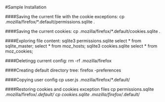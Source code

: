 #Sample Installation

####Saving the current file with the cookie exceptions:
	  cp .mozilla/firefox/*.default/permissions.sqlite .

####Saving the current cookies:
    cp .mozilla/firefox/*.default/cookies.sqlite .

####Exploring file content:
    sqlite3 permissions.sqlite
    select * from sqlite_master;
    select * from moz_hosts;
    sqlite3 cookies.sqlite
    select * from moz_cookies;

####Deletingg current config:
    rm -rf .mozilla/firefox

####Creating default directory tree:
    firefox -preferences

####Copying user config
    cp user.js .mozilla/firefox/*.default/

####Restoring cookies and cookies exception files
    cp permissions.sqlite .mozilla/firefox/*.default/
    cp cookies.sqlite .mozilla/firefox/*.default/
